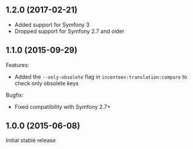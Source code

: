 ## 1.2.0 (2017-02-21)

* Added support for Symfony 3
* Dropped support for Symfony 2.7 and older

## 1.1.0 (2015-09-29)

Features:

* Added the `--only-obsolete` flag in `incenteev:translation:compare` to check only obsolete keys

Bugfix:

* Fixed compatibility with Symfony 2.7+

## 1.0.0 (2015-06-08)

Initial stable release
